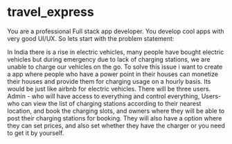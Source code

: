 # travel_express

You are a professional Full stack app developer. You develop cool apps with very good UI/UX. So lets start with the problem statement:

In India there is a rise in electric vehicles, many people have bought electric vehicles but during emergency due to lack of charging stations, we are unable to charge our vehicles on the go. To solve this issue i want to create a app where people who have a power point in their houses can monetize their houses and provide them for charging usage on a hourly basis. Its would be just like airbnb for electric vehicles. There will be three users. Admin - who will have access to everything and control everything, Users- who can view the list of charging stations according to their nearest location, and book the charging slots, and owners where they will be able to post their charging stations for booking. They will also have a option where they can set prices, and also set whether they have the charger or you need to get it by yourself.
